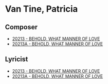 # Van Tine, Patricia

## Composer

- [20213 - BEHOLD, WHAT MANNER OF LOVE](/hymns/20213.md)
- [20213A - BEHOLD, WHAT MANNER OF LOVE](/hymns/20213A.md)

## Lyricist

- [20213 - BEHOLD, WHAT MANNER OF LOVE](/hymns/20213.md)
- [20213A - BEHOLD, WHAT MANNER OF LOVE](/hymns/20213A.md)

